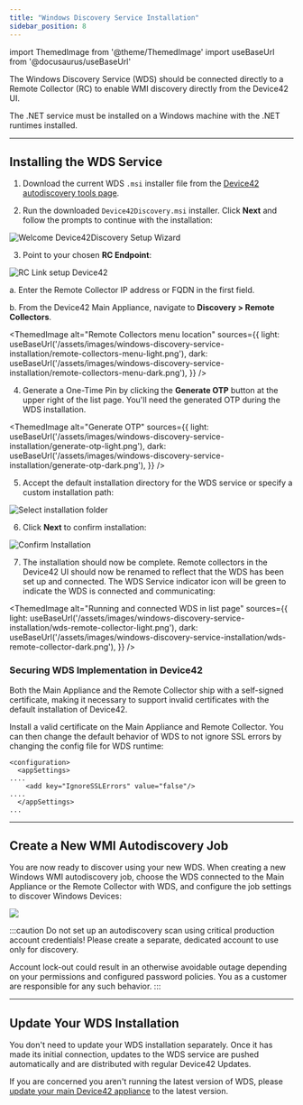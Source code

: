 ```yaml
---
title: "Windows Discovery Service Installation"
sidebar_position: 8
---
```


import ThemedImage from '@theme/ThemedImage'
import useBaseUrl from '@docusaurus/useBaseUrl'

The Windows Discovery Service (WDS) should be connected directly to a Remote Collector (RC) to enable WMI discovery directly from the Device42 UI.

The .NET service must be installed on a Windows machine with the .NET runtimes installed.

* * *

## Installing the WDS Service

1) Download the current WDS `.msi` installer file from the [Device42 autodiscovery tools page](https://www.device42.com/autodiscovery/).

2) Run the downloaded `Device42Discovery.msi` installer. Click **Next** and follow the prompts to continue with the installation:

![Welcome Device42Discovery Setup Wizard](/assets/images/welcome_d42discovery_wizard.png)

3) Point to your chosen **RC Endpoint**:

![RC Link setup Device42](/assets/images/RC_Link_Setup.png)

a. Enter the Remote Collector IP address or FQDN in the first field.

b. From the Device42 Main Appliance, navigate to **Discovery > Remote Collectors**.

<ThemedImage
  alt="Remote Collectors menu location"
  sources={{
    light: useBaseUrl('/assets/images/windows-discovery-service-installation/remote-collectors-menu-light.png'),
    dark: useBaseUrl('/assets/images/windows-discovery-service-installation/remote-collectors-menu-dark.png'),
  }}
/>

4) Generate a One-Time Pin by clicking the **Generate OTP** button at the upper right of the list page. You'll need the generated OTP during the WDS installation.

<ThemedImage
  alt="Generate OTP"
  sources={{
    light: useBaseUrl('/assets/images/windows-discovery-service-installation/generate-otp-light.png'),
    dark: useBaseUrl('/assets/images/windows-discovery-service-installation/generate-otp-dark.png'),
  }}
/>

5) Accept the default installation directory for the WDS service or specify a custom installation path:

![Select installation folder](/assets/images/select_install_folder.png)

6) Click **Next** to confirm installation:

![Confirm Installation](/assets/images/confirm_installation.png)

7) The installation should now be complete. Remote collectors in the Device42 UI should now be renamed to reflect that the WDS has been set up and connected. The WDS Service indicator icon will be green to indicate the WDS is connected and communicating:

<ThemedImage
  alt="Running and connected WDS in list page"
  sources={{
    light: useBaseUrl('/assets/images/windows-discovery-service-installation/wds-remote-collector-light.png'),
    dark: useBaseUrl('/assets/images/windows-discovery-service-installation/wds-remote-collector-dark.png'),
  }}
/>

### Securing WDS Implementation in Device42

Both the Main Appliance and the Remote Collector ship with a self-signed certificate, making it necessary to support invalid certificates with the default installation of Device42.

Install a valid certificate on the Main Appliance and Remote Collector. You can then change the default behavior of WDS to not ignore SSL errors by changing the config file for WDS runtime:

```
<configuration>
  <appSettings>
....
    <add key="IgnoreSSLErrors" value="false"/>
....
  </appSettings>
...  
```

* * *

## Create a New WMI Autodiscovery Job

You are now ready to discover using your new WDS. When creating a new Windows WMI autodiscovery job, choose the WDS connected to the Main Appliance or the Remote Collector with WDS, and configure the job settings to discover Windows Devices:

![](/assets/images/image-3.png)

:::caution
Do not set up an autodiscovery scan using critical production account credentials! Please create a separate, dedicated account to use only for discovery.

Account lock-out could result in an otherwise avoidable outage depending on your permissions and configured password policies. You as a customer are responsible for any such behavior.
:::
* * *

## Update Your WDS Installation

You don't need to update your WDS installation separately. Once it has made its initial connection, updates to the WDS service are pushed automatically and are distributed with regular Device42 Updates.

If you are concerned you aren't running the latest version of WDS, please [update your main Device42 appliance](how-to-videos/update-device42-appliance-how-to.md) to the latest version.
